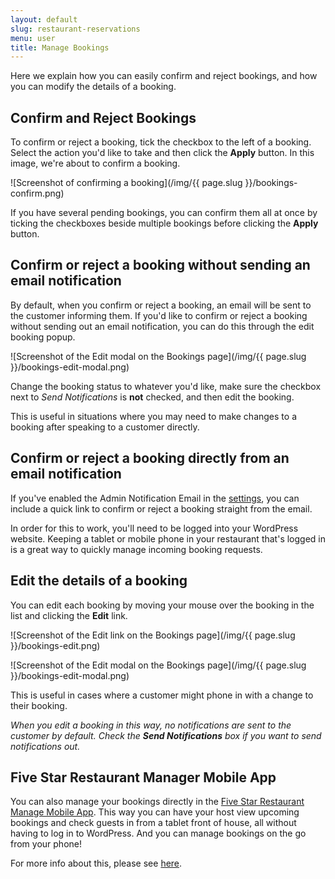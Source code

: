 ```yaml
---
layout: default
slug: restaurant-reservations
menu: user
title: Manage Bookings
---
```

Here we explain how you can easily confirm and reject bookings, and how you can modify the details of a booking.

## Confirm and Reject Bookings

To confirm or reject a booking, tick the checkbox to the left of a booking. Select the action you'd like to take and then click the **Apply** button. In this image, we're about to confirm a booking.

![Screenshot of confirming a booking](/img/{{ page.slug }}/bookings-confirm.png)

If you have several pending bookings, you can confirm them all at once by ticking the checkboxes beside multiple bookings before clicking the **Apply** button.

## Confirm or reject a booking without sending an email notification

By default, when you confirm or reject a booking, an email will be sent to the customer informing them. If you'd like to confirm or reject a booking without sending out an email notification, you can do this through the edit booking popup.

![Screenshot of the Edit modal on the Bookings page](/img/{{ page.slug }}/bookings-edit-modal.png)

Change the booking status to whatever you'd like, make sure the checkbox next to *Send Notifications* is **not** checked, and then edit the booking.

This is useful in situations where you may need to make changes to a booking after speaking to a customer directly.

## Confirm or reject a booking directly from an email notification

If you've enabled the Admin Notification Email in the [settings](../config/email-notifications), you can include a quick link to confirm or reject a booking straight from the email.

In order for this to work, you'll need to be logged into your WordPress website. Keeping a tablet or mobile phone in your restaurant that's logged in is a great way to quickly manage incoming booking requests.

## Edit the details of a booking

You can edit each booking by moving your mouse over the booking in the list and clicking the **Edit** link.

![Screenshot of the Edit link on the Bookings page](/img/{{ page.slug }}/bookings-edit.png)

![Screenshot of the Edit modal on the Bookings page](/img/{{ page.slug }}/bookings-edit-modal.png)

This is useful in cases where a customer might phone in with a change to their booking.

*When you edit a booking in this way, no notifications are sent to the customer by default. Check the __Send Notifications__ box if you want to send notifications out.*

## Five Star Restaurant Manager Mobile App

You can also manage your bookings directly in the [Five Star Restaurant Manage Mobile App](../fsrm). This way you can have your host view upcoming bookings and check guests in from a tablet front of house, all without having to log in to WordPress. And you can manage bookings on the go from your phone! 

For more info about this, please see [here](../fsrm).